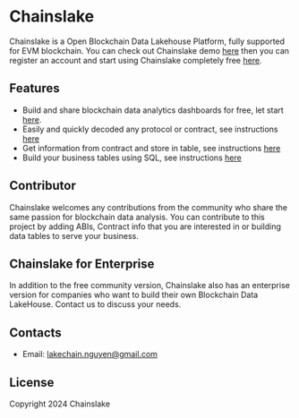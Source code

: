 # Chainslake

Chainslake is a Open Blockchain Data Lakehouse Platform, fully supported for EVM blockchain. You can check out Chainslake demo [here](https://metabase.chainslake.io/public/dashboard/ac9dbee4-af29-4ba8-b494-eae69f4ee835) then you can register an account and start using Chainslake completely free [here](https://metabase.chainslake.io/).

## Features

- Build and share blockchain data analytics dashboards for free, let start [here](https://metabase.chainslake.io/dashboard/60-erc20-token).
- Easily and quickly decoded any protocol or contract, see instructions [here](/evm/abi/README.md)
- Get information from contract and store in table, see instructions [here](/evm/contract-info/README.md)
- Build your business tables using SQL, see instructions [here](/sql/README.md)

## Contributor

Chainslake welcomes any contributions from the community who share the same passion for blockchain data analysis. You can contribute to this project by adding ABIs, Contract info that you are interested in or building data tables to serve your business.

## Chainslake for Enterprise

In addition to the free community version, Chainslake also has an enterprise version for companies who want to build their own Blockchain Data LakeHouse. Contact us to discuss your needs.

## Contacts
- Email: [lakechain.nguyen@gmail.com](mailto:lakechain.nguyen@gmail.com)

## License

Copyright 2024 Chainslake
